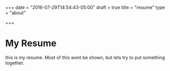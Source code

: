 +++
date = "2016-07-29T14:54:43-05:00"
draft = true
title = "resume"
type = "about"

+++
# My Resume

this is my resume.   Most of this wont be shown, but lets try to put something together. 




